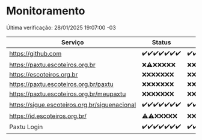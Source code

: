 # Monitoramento

Última verificação: 28/01/2025 19:07:00 -03

|Serviço|Status|Últimas 24h|
|---|---|---|
|https://github.com|<span title="2025-01-21: OK=23">✔️</span><span title="2025-01-22: OK=23">✔️</span><span title="2025-01-23: OK=23">✔️</span><span title="2025-01-24: OK=23">✔️</span><span title="2025-01-25: OK=23">✔️</span><span title="2025-01-26: OK=23">✔️</span><span title="2025-01-27: OK=21">✔️</span>|<span title="27/01/2025 19:07:00 -03 : 200">✔️</span><span title="27/01/2025 20:07:00 -03 : 200">✔️</span><span title="27/01/2025 21:39:00 -03 : 200">✔️</span><span title="27/01/2025 23:06:00 -03 : 200">✔️</span><span title="28/01/2025 00:09:00 -03 : 200">✔️</span><span title="28/01/2025 01:10:00 -03 : 200">✔️</span><span title="28/01/2025 02:08:00 -03 : 200">✔️</span><span title="28/01/2025 03:11:00 -03 : 200">✔️</span><span title="28/01/2025 04:08:00 -03 : 200">✔️</span><span title="28/01/2025 05:11:00 -03 : 200">✔️</span><span title="28/01/2025 06:08:00 -03 : 200">✔️</span><span title="28/01/2025 07:08:00 -03 : 200">✔️</span><span title="28/01/2025 08:06:00 -03 : 200">✔️</span><span title="28/01/2025 09:15:00 -03 : 200">✔️</span><span title="28/01/2025 10:14:00 -03 : 200">✔️</span><span title="28/01/2025 11:08:00 -03 : 200">✔️</span><span title="28/01/2025 12:08:00 -03 : 200">✔️</span><span title="28/01/2025 13:09:00 -03 : 200">✔️</span><span title="28/01/2025 14:06:00 -03 : 200">✔️</span><span title="28/01/2025 15:11:00 -03 : 200">✔️</span><span title="28/01/2025 16:06:00 -03 : 200">✔️</span><span title="28/01/2025 17:08:00 -03 : 200">✔️</span><span title="28/01/2025 18:07:00 -03 : 200">✔️</span><span title="28/01/2025 19:07:00 -03 : 200">✔️</span>|
|https://paxtu.escoteiros.org.br|<span title="2025-01-21: Falhas=23">❌</span><span title="2025-01-22: OK=1, Falhas=22">⚠️</span><span title="2025-01-23: Falhas=23">❌</span><span title="2025-01-24: Falhas=23">❌</span><span title="2025-01-25: Falhas=23">❌</span><span title="2025-01-26: Falhas=23">❌</span><span title="2025-01-27: Falhas=21">❌</span>|<span title="27/01/2025 19:07:00 -03 : 403">❌</span><span title="27/01/2025 20:07:00 -03 : 403">❌</span><span title="27/01/2025 21:39:00 -03 : 403">❌</span><span title="27/01/2025 23:06:00 -03 : 403">❌</span><span title="28/01/2025 00:09:00 -03 : 403">❌</span><span title="28/01/2025 01:10:00 -03 : 403">❌</span><span title="28/01/2025 02:08:00 -03 : 403">❌</span><span title="28/01/2025 03:11:00 -03 : 403">❌</span><span title="28/01/2025 04:08:00 -03 : 403">❌</span><span title="28/01/2025 05:11:00 -03 : 403">❌</span><span title="28/01/2025 06:08:00 -03 : 403">❌</span><span title="28/01/2025 07:08:00 -03 : 403">❌</span><span title="28/01/2025 08:06:00 -03 : 403">❌</span><span title="28/01/2025 09:15:00 -03 : 403">❌</span><span title="28/01/2025 10:14:00 -03 : 403">❌</span><span title="28/01/2025 11:08:00 -03 : 403">❌</span><span title="28/01/2025 12:08:00 -03 : 403">❌</span><span title="28/01/2025 13:09:00 -03 : 403">❌</span><span title="28/01/2025 14:06:00 -03 : 403">❌</span><span title="28/01/2025 15:11:00 -03 : 403">❌</span><span title="28/01/2025 16:06:00 -03 : 403">❌</span><span title="28/01/2025 17:08:00 -03 : 403">❌</span><span title="28/01/2025 18:07:00 -03 : 403">❌</span><span title="28/01/2025 19:07:00 -03 : 403">❌</span>|
|https://escoteiros.org.br|<span title="2025-01-21: Falhas=23">❌</span><span title="2025-01-22: Falhas=23">❌</span><span title="2025-01-23: Falhas=23">❌</span><span title="2025-01-24: Falhas=23">❌</span><span title="2025-01-25: Falhas=23">❌</span><span title="2025-01-26: Falhas=23">❌</span><span title="2025-01-27: Falhas=21">❌</span>|<span title="27/01/2025 19:07:00 -03 : 403">❌</span><span title="27/01/2025 20:07:00 -03 : 403">❌</span><span title="27/01/2025 21:39:00 -03 : 403">❌</span><span title="27/01/2025 23:06:00 -03 : 403">❌</span><span title="28/01/2025 00:09:00 -03 : 403">❌</span><span title="28/01/2025 01:10:00 -03 : 403">❌</span><span title="28/01/2025 02:08:00 -03 : 403">❌</span><span title="28/01/2025 03:11:00 -03 : 403">❌</span><span title="28/01/2025 04:08:00 -03 : 403">❌</span><span title="28/01/2025 05:11:00 -03 : 403">❌</span><span title="28/01/2025 06:08:00 -03 : 403">❌</span><span title="28/01/2025 07:08:00 -03 : 403">❌</span><span title="28/01/2025 08:06:00 -03 : 403">❌</span><span title="28/01/2025 09:15:00 -03 : 403">❌</span><span title="28/01/2025 10:14:00 -03 : 403">❌</span><span title="28/01/2025 11:08:00 -03 : 403">❌</span><span title="28/01/2025 12:09:00 -03 : 403">❌</span><span title="28/01/2025 13:09:00 -03 : 403">❌</span><span title="28/01/2025 14:06:00 -03 : 403">❌</span><span title="28/01/2025 15:11:00 -03 : 403">❌</span><span title="28/01/2025 16:06:00 -03 : 403">❌</span><span title="28/01/2025 17:08:00 -03 : 403">❌</span><span title="28/01/2025 18:07:00 -03 : 403">❌</span><span title="28/01/2025 19:07:00 -03 : 403">❌</span>|
|https://paxtu.escoteiros.org.br/paxtu|<span title="2025-01-21: Falhas=23">❌</span><span title="2025-01-22: Falhas=23">❌</span><span title="2025-01-23: Falhas=23">❌</span><span title="2025-01-24: Falhas=23">❌</span><span title="2025-01-25: Falhas=23">❌</span><span title="2025-01-26: Falhas=23">❌</span><span title="2025-01-27: Falhas=21">❌</span>|<span title="27/01/2025 19:07:00 -03 : 403">❌</span><span title="27/01/2025 20:07:00 -03 : 403">❌</span><span title="27/01/2025 21:39:00 -03 : 403">❌</span><span title="27/01/2025 23:06:00 -03 : 403">❌</span><span title="28/01/2025 00:09:00 -03 : 403">❌</span><span title="28/01/2025 01:10:00 -03 : 403">❌</span><span title="28/01/2025 02:08:00 -03 : 403">❌</span><span title="28/01/2025 03:11:00 -03 : 403">❌</span><span title="28/01/2025 04:08:00 -03 : 403">❌</span><span title="28/01/2025 05:11:00 -03 : 403">❌</span><span title="28/01/2025 06:08:00 -03 : 403">❌</span><span title="28/01/2025 07:08:00 -03 : 403">❌</span><span title="28/01/2025 08:06:00 -03 : 403">❌</span><span title="28/01/2025 09:15:00 -03 : 403">❌</span><span title="28/01/2025 10:14:00 -03 : 403">❌</span><span title="28/01/2025 11:08:00 -03 : 403">❌</span><span title="28/01/2025 12:09:00 -03 : 403">❌</span><span title="28/01/2025 13:09:00 -03 : 403">❌</span><span title="28/01/2025 14:06:00 -03 : 403">❌</span><span title="28/01/2025 15:11:00 -03 : 403">❌</span><span title="28/01/2025 16:06:00 -03 : 403">❌</span><span title="28/01/2025 17:08:00 -03 : 403">❌</span><span title="28/01/2025 18:07:00 -03 : 403">❌</span><span title="28/01/2025 19:07:00 -03 : 403">❌</span>|
|https://paxtu.escoteiros.org.br/meupaxtu|<span title="2025-01-21: Falhas=23">❌</span><span title="2025-01-22: Falhas=23">❌</span><span title="2025-01-23: Falhas=23">❌</span><span title="2025-01-24: Falhas=23">❌</span><span title="2025-01-25: Falhas=23">❌</span><span title="2025-01-26: Falhas=23">❌</span><span title="2025-01-27: Falhas=21">❌</span>|<span title="27/01/2025 19:07:00 -03 : 403">❌</span><span title="27/01/2025 20:07:00 -03 : 403">❌</span><span title="27/01/2025 21:39:00 -03 : 403">❌</span><span title="27/01/2025 23:06:00 -03 : 403">❌</span><span title="28/01/2025 00:09:00 -03 : 403">❌</span><span title="28/01/2025 01:10:00 -03 : 403">❌</span><span title="28/01/2025 02:08:00 -03 : 403">❌</span><span title="28/01/2025 03:11:00 -03 : 403">❌</span><span title="28/01/2025 04:08:00 -03 : 403">❌</span><span title="28/01/2025 05:11:00 -03 : 403">❌</span><span title="28/01/2025 06:08:00 -03 : 403">❌</span><span title="28/01/2025 07:08:00 -03 : 403">❌</span><span title="28/01/2025 08:06:00 -03 : 403">❌</span><span title="28/01/2025 09:15:00 -03 : 403">❌</span><span title="28/01/2025 10:14:00 -03 : 403">❌</span><span title="28/01/2025 11:08:00 -03 : 403">❌</span><span title="28/01/2025 12:09:00 -03 : 403">❌</span><span title="28/01/2025 13:09:00 -03 : 403">❌</span><span title="28/01/2025 14:06:00 -03 : 403">❌</span><span title="28/01/2025 15:11:00 -03 : 403">❌</span><span title="28/01/2025 16:06:00 -03 : 403">❌</span><span title="28/01/2025 17:08:00 -03 : 403">❌</span><span title="28/01/2025 18:07:00 -03 : 403">❌</span><span title="28/01/2025 19:07:00 -03 : 403">❌</span>|
|https://sigue.escoteiros.org.br/siguenacional|<span title="2025-01-21: OK=23">✔️</span><span title="2025-01-22: OK=23">✔️</span><span title="2025-01-23: OK=23">✔️</span><span title="2025-01-24: OK=23">✔️</span><span title="2025-01-25: OK=23">✔️</span><span title="2025-01-26: OK=23">✔️</span><span title="2025-01-27: OK=21">✔️</span>|<span title="27/01/2025 19:07:00 -03 : 200">✔️</span><span title="27/01/2025 20:07:00 -03 : 200">✔️</span><span title="27/01/2025 21:39:00 -03 : 200">✔️</span><span title="27/01/2025 23:06:00 -03 : 200">✔️</span><span title="28/01/2025 00:09:00 -03 : 200">✔️</span><span title="28/01/2025 01:10:00 -03 : 200">✔️</span><span title="28/01/2025 02:08:00 -03 : 200">✔️</span><span title="28/01/2025 03:11:00 -03 : 200">✔️</span><span title="28/01/2025 04:08:00 -03 : 200">✔️</span><span title="28/01/2025 05:11:00 -03 : 200">✔️</span><span title="28/01/2025 06:08:00 -03 : 200">✔️</span><span title="28/01/2025 07:08:00 -03 : 200">✔️</span><span title="28/01/2025 08:06:00 -03 : 200">✔️</span><span title="28/01/2025 09:15:00 -03 : 200">✔️</span><span title="28/01/2025 10:14:00 -03 : 200">✔️</span><span title="28/01/2025 11:08:00 -03 : 200">✔️</span><span title="28/01/2025 12:09:00 -03 : 200">✔️</span><span title="28/01/2025 13:09:00 -03 : 200">✔️</span><span title="28/01/2025 14:06:00 -03 : 200">✔️</span><span title="28/01/2025 15:11:00 -03 : 200">✔️</span><span title="28/01/2025 16:06:00 -03 : 200">✔️</span><span title="28/01/2025 17:08:00 -03 : 200">✔️</span><span title="28/01/2025 18:07:00 -03 : 200">✔️</span><span title="28/01/2025 19:07:00 -03 : 200">✔️</span>|
|https://id.escoteiros.org.br/|<span title="2025-01-21: OK=1, Falhas=22">⚠️</span><span title="2025-01-22: OK=2, Falhas=21">⚠️</span><span title="2025-01-23: Falhas=23">❌</span><span title="2025-01-24: Falhas=23">❌</span><span title="2025-01-25: Falhas=23">❌</span><span title="2025-01-26: Falhas=23">❌</span><span title="2025-01-27: Falhas=21">❌</span>|<span title="27/01/2025 19:07:00 -03 : 403">❌</span><span title="27/01/2025 20:07:00 -03 : 403">❌</span><span title="27/01/2025 21:39:00 -03 : 403">❌</span><span title="27/01/2025 23:06:00 -03 : 403">❌</span><span title="28/01/2025 00:09:00 -03 : 403">❌</span><span title="28/01/2025 01:10:00 -03 : 403">❌</span><span title="28/01/2025 02:08:00 -03 : 403">❌</span><span title="28/01/2025 03:11:00 -03 : 403">❌</span><span title="28/01/2025 04:08:00 -03 : 403">❌</span><span title="28/01/2025 05:11:00 -03 : 403">❌</span><span title="28/01/2025 06:08:00 -03 : 403">❌</span><span title="28/01/2025 07:08:00 -03 : 403">❌</span><span title="28/01/2025 08:07:00 -03 : 403">❌</span><span title="28/01/2025 09:15:00 -03 : 403">❌</span><span title="28/01/2025 10:14:00 -03 : 403">❌</span><span title="28/01/2025 11:08:00 -03 : 403">❌</span><span title="28/01/2025 12:09:00 -03 : 403">❌</span><span title="28/01/2025 13:09:00 -03 : 403">❌</span><span title="28/01/2025 14:06:00 -03 : 403">❌</span><span title="28/01/2025 15:11:00 -03 : 403">❌</span><span title="28/01/2025 16:06:00 -03 : 403">❌</span><span title="28/01/2025 17:08:00 -03 : 403">❌</span><span title="28/01/2025 18:07:00 -03 : 403">❌</span><span title="28/01/2025 19:07:00 -03 : 403">❌</span>|
|Paxtu Login|<span title="2025-01-21: OK=23">✔️</span><span title="2025-01-22: OK=23">✔️</span><span title="2025-01-23: OK=23">✔️</span><span title="2025-01-24: OK=23">✔️</span><span title="2025-01-25: OK=23">✔️</span><span title="2025-01-26: OK=23">✔️</span><span title="2025-01-27: OK=21">✔️</span>|<span title="27/01/2025 19:07:00 -03 : 200">✔️</span><span title="27/01/2025 20:07:00 -03 : 200">✔️</span><span title="27/01/2025 21:39:00 -03 : 200">✔️</span><span title="27/01/2025 23:06:00 -03 : 200">✔️</span><span title="28/01/2025 00:09:00 -03 : 200">✔️</span><span title="28/01/2025 01:10:00 -03 : 200">✔️</span><span title="28/01/2025 02:08:00 -03 : 200">✔️</span><span title="28/01/2025 03:11:00 -03 : 200">✔️</span><span title="28/01/2025 04:08:00 -03 : 200">✔️</span><span title="28/01/2025 05:11:00 -03 : 200">✔️</span><span title="28/01/2025 06:08:00 -03 : 200">✔️</span><span title="28/01/2025 07:08:00 -03 : 200">✔️</span><span title="28/01/2025 08:07:00 -03 : 200">✔️</span><span title="28/01/2025 09:15:00 -03 : 200">✔️</span><span title="28/01/2025 10:14:00 -03 : 200">✔️</span><span title="28/01/2025 11:08:00 -03 : 200">✔️</span><span title="28/01/2025 12:09:00 -03 : 200">✔️</span><span title="28/01/2025 13:09:00 -03 : 200">✔️</span><span title="28/01/2025 14:06:00 -03 : 200">✔️</span><span title="28/01/2025 15:11:00 -03 : 200">✔️</span><span title="28/01/2025 16:06:00 -03 : 200">✔️</span><span title="28/01/2025 17:08:00 -03 : 200">✔️</span><span title="28/01/2025 18:07:00 -03 : 200">✔️</span><span title="28/01/2025 19:07:00 -03 : 200">✔️</span>|
